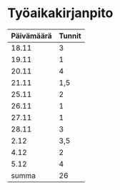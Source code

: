 # Työaikakirjanpito

 Päivämäärä  | Tunnit
----------- | -------------
18.11       | 3
19.11       | 1
20.11       | 4
21.11       | 1,5   
25.11       | 2
26.11       | 1
27.11       | 1
28.11       | 3
2.12        | 3,5
4.12        | 2
5.12        | 4
summa       | 26
